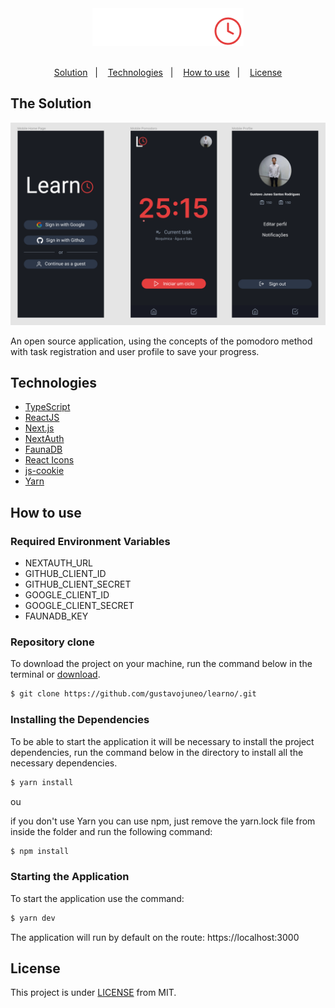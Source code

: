 <div align="center">
  <img src="./.github/logo.png">
</div>

<br />
<p align="center">
  <a href="#the-solution">Solution</a>&nbsp;&nbsp;&nbsp;|&nbsp;&nbsp;&nbsp;
  <a href="#technologies">Technologies</a>&nbsp;&nbsp;&nbsp;|&nbsp;&nbsp;&nbsp;
  <a href="how-to-use">How to use</a>&nbsp;&nbsp;&nbsp;|&nbsp;&nbsp;&nbsp;
  <a href="#license">License</a>
</p>

## The Solution

<div align="center">
  <img src="./.github/screenshot.png">
</div>

An open source application, using the concepts of the pomodoro method with task registration and user profile to save your progress.

## Technologies

- [TypeScript](https://www.typescriptlang.org/)
- [ReactJS](http://reactjs.org/)
- [Next.js](https://nextjs.org/)
- [NextAuth](https://next-auth.js.org/)
- [FaunaDB](https://fauna.com/)
- [React Icons](https://react-icons.github.io/react-icons/)
- [js-cookie](https://github.com/js-cookie/js-cookie)
- [Yarn](https://yarnpkg.com/)

## How to use

### Required Environment Variables

- NEXTAUTH_URL
- GITHUB_CLIENT_ID
- GITHUB_CLIENT_SECRET
- GOOGLE_CLIENT_ID
- GOOGLE_CLIENT_SECRET
- FAUNADB_KEY

### Repository clone

To download the project on your machine, run the command below in the terminal or [download](https://github.com/gustavojuneo/learno/archive/main.zip).

```bash
$ git clone https://github.com/gustavojuneo/learno/.git
```

### Installing the Dependencies

To be able to start the application it will be necessary to install the project dependencies, run the command below in the directory to install all the necessary dependencies.

```bash
$ yarn install
```

ou

if you don't use Yarn you can use npm, just remove the yarn.lock file from inside the folder and run the following command:

```bash
$ npm install
```

### Starting the Application

To start the application use the command:

```bash
$ yarn dev
```

The application will run by default on the route:
https://localhost:3000

## License

This project is under [LICENSE](../LICENSE) from MIT.
